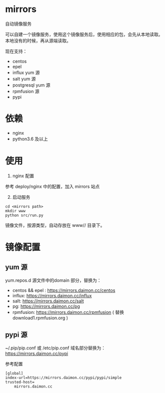 # mirrors

自动镜像服务

可以自建一个镜像服务，使用这个镜像服务后，使用相应的包，会先从本地读取。本地没有的时候，再从源端读取。

现在支持：

* centos
* epel
* influx yum 源
* salt yum 源
* postgresql yum 源
* rpmfusion 源
* pypi

# 依赖

* nginx
* python3.6 及以上

# 使用

1. nginx 配置

参考 deploy/nginx 中的配置，加入 mirrors 站点

2. 启动服务

```
cd <mirrors path>
mkdir www
python src/run.py
```

镜像文件，按源类型，自动存放在 www/<repo>/<url> 目录下。

# 镜像配置

## yum 源

yum.repos.d 源文件中的domain 部分，替换为：

* centos && epel : https://mirrors.daimon.cc/centos
* influx: https://mirrors.daimon.cc/influx
* salt: https://mirrors.daimon.cc/salt
* pg: https://mirrors.daimon.cc/pg
* rpmfusion: https://mirrors.daimon.cc/rpmfusion ( 替换 download1.rpmfusion.org )

## pypi 源

~/.pip/pip.conf 或 /etc/pip.conf 域名部分替换为：https://mirrors.daimon.cc/pypi

参考配置

```
[global]
index-url=https://mirrors.daimon.cc/pypi/pypi/simple
trusted-host=
    mirrors.daimon.cc
```
